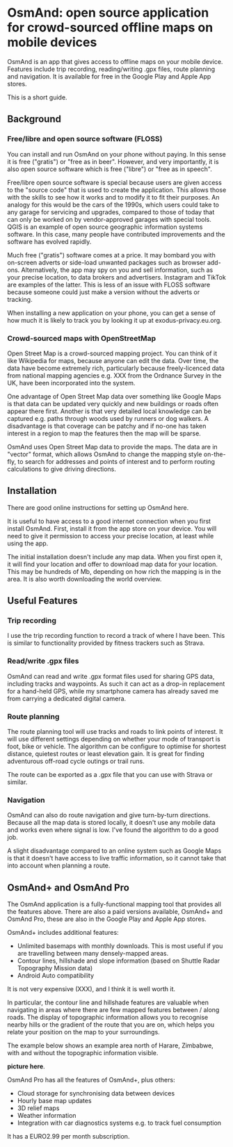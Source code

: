 # OsmAnd: open source application for crowd-sourced offline maps on mobile devices

OsmAnd is an app that gives access to offline maps on your mobile device.
Features include trip recording, reading/writing .gpx files, route planning and navigation.
It is available for free in the Google Play and Apple App stores.

This is a short guide.

## Background

### Free/libre and open source software (FLOSS)

You can install and run OsmAnd on your phone without paying.
In this sense it is free ("gratis") or "free as in beer".
However, and very importantly, it is also open source software which is free ("libre") or "free as in speech".

Free/libre open source software is special because users are given access to the "source code" that is used to create the application.
This allows those with the skills to see how it works and to modify it to fit their purposes.
An analogy for this would be the cars of the 1990s, which users could take to any garage for servicing and upgrades, compared to those of today that can only be worked on by vendor-approved garages with special tools.
QGIS is an example of open source geographic information systems software.
In this case, many people have contributed improvements and the software has evolved rapidly.

Much free ("gratis") software comes at a price.
It may bombard you with on-screen adverts or side-load unwanted packages such as browser add-ons.
Alternatively, the app may spy on you and sell information, such as your precise location, to data brokers and advertisers.  Instagram and TikTok are examples of the latter.
This is less of an issue with FLOSS software because someone could just make a version without the adverts or tracking.

When installing a new application on your phone, you can get a sense of how much it is likely to track you by looking it up at exodus-privacy.eu.org.

### Crowd-sourced maps with OpenStreetMap

Open Street Map is a crowd-sourced mapping project.
You can think of it like Wikipedia for maps, because anyone can edit the data.
Over time, the data have become extremely rich, particularly because freely-licenced data from national mapping agencies e.g. XXX from the Ordnance Survey in the UK, have been incorporated into the system.

One advantage of Open Street Map data over something like Google Maps is that data can be updated very quickly and new buildings or roads often appear there first.  Another is that very detailed local knowledge can be captured e.g. paths through woods used by runners or dog walkers.  A disadvantage is that coverage can be patchy and if no-one has taken interest in a region to map the features then the map will be sparse.

OsmAnd uses Open Street Map data to provide the maps.
The data are in "vector" format, which allows OsmAnd to change the mapping style on-the-fly, to search for addresses and points of interest and to perform routing calculations to give driving directions.


## Installation

There are good online instructions for setting up OsmAnd here.

It is useful to have access to a good internet connection when you first install OsmAnd.
First, install it from the app store on your device.
You will need to give it permission to access your precise location, at least while using the app.

The initial installation doesn't include any map data.
When you first open it, it will find your location and offer to download map data for your location.
This may be hundreds of Mb, depending on how rich the mapping is in the area.
It is also worth downloading the world overview.

## Useful Features

### Trip recording

I use the trip recording function to record a track of where I have been.  This is similar to functionality provided by fitness trackers such as Strava.

### Read/write .gpx files

OsmAnd can read and write .gpx format files used for sharing GPS data, including tracks and waypoints.
As such it can act as a drop-in replacement for a hand-held GPS, while my smartphone camera has already saved me from carrying a dedicated digital camera.


### Route planning

The route planning tool will use tracks and roads to link points of interest.
It will use different settings depending on whether your mode of transport is foot, bike or vehicle.
The algorithm can be configure to optimise for shortest distance, quietest routes or least elevation gain.
It is great for finding adventurous off-road cycle outings or trail runs.

The route can be exported as a .gpx file that you can use with Strava or similar.

### Navigation

OsmAnd can also do route navigation and give turn-by-turn directions.
Because all the map data is stored locally, it doesn't use any mobile data and works even where signal is low.
I've found the algorithm to do a good job.

A slight disadvantage compared to an online system such as Google Maps is that it doesn't have access to live traffic information, so it cannot take that into account when planning a route.

## OsmAnd+ and OsmAnd Pro

The OsmAnd application is a fully-functional mapping tool that provides all the features above.
There are also a paid versions available, OsmAnd+ and OsmAnd Pro, these are also in the Google Play and Apple App stores.

OsmAnd+ includes additional features:

+ Unlimited basemaps with monthly downloads.  This is most useful if you are travelling between many densely-mapped areas.
+ Contour lines, hillshade and slope information (based on Shuttle Radar Topography Mission data)
+ Android Auto compatibility

It is not very expensive (XXX), and I think it is well worth it.

In particular, the contour line and hillshade features are valuable when navigating in areas where there are few mapped features between / along roads.
The display of topographic information allows you to recognise nearby hills or the gradient of the route that you are on, which helps you relate your position on the map to your surroundings.

The example below shows an example area north of Harare, Zimbabwe, with and without the topographic information visible.

**picture here**.

OsmAnd Pro has all the features of OsmAnd+, plus others:

+ Cloud storage for synchronising data between devices
+ Hourly base map updates
+ 3D relief maps
+ Weather information
+ Integration with car diagnostics systems e.g. to track fuel consumption

It has a EURO2.99 per month subscription.



